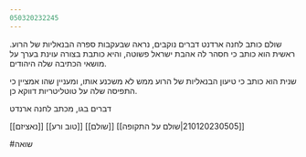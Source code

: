 ```yaml
---
050320232245
---
```


שולם כותב לחנה ארדנט דברים נוקבים, נראה שבעקבות ספרה הבנאליות של הרוע.
ראשית הוא כותב כי חסהר לה אהבת ישראל פשוטה,
והיא כותבת בצורה עוינת בערך על מושאי הכתיבה שלה היהודים.

שנית הוא כותב כי טיעון הבנאליות של הרוע ממש לא משכנע אותו, ומעניין שהו אמציין כי התפיסה שלה על טוטליטריות דווקא כן.


דברים בגו, מכתב לחנה ארנדט

[[נאציזם]]
[[טוב ורע]]
[[שולם]]
[[210120230505|שולם על התקופה]]

#שואה 